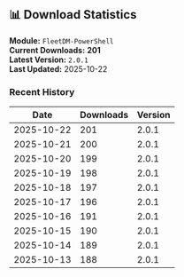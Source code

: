 ## 📊 Download Statistics

**Module:** `FleetDM-PowerShell`  
**Current Downloads:** **201**  
**Latest Version:** `2.0.1`  
**Last Updated:** 2025-10-22

### Recent History

| Date | Downloads | Version |
|------|-----------|---------|
| 2025-10-22 | 201 | 2.0.1 |
| 2025-10-21 | 200 | 2.0.1 |
| 2025-10-20 | 199 | 2.0.1 |
| 2025-10-19 | 198 | 2.0.1 |
| 2025-10-18 | 197 | 2.0.1 |
| 2025-10-17 | 196 | 2.0.1 |
| 2025-10-16 | 191 | 2.0.1 |
| 2025-10-15 | 190 | 2.0.1 |
| 2025-10-14 | 189 | 2.0.1 |
| 2025-10-13 | 188 | 2.0.1 |
